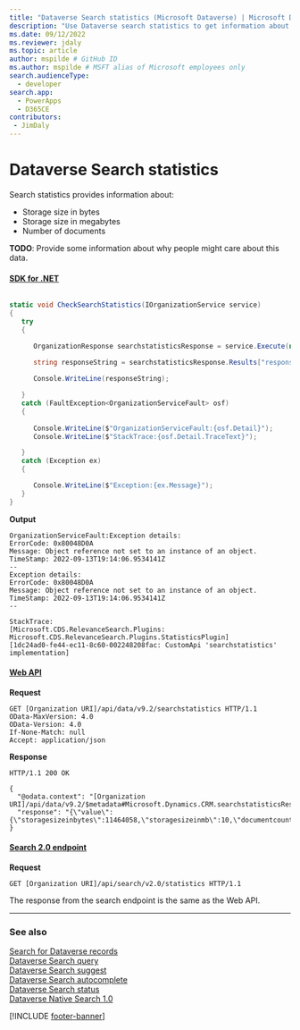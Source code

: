 ```yaml
---
title: "Dataverse Search statistics (Microsoft Dataverse) | Microsoft Docs" # Intent and product brand in a unique string of 43-59 chars including spaces
description: "Use Dataverse search statistics to get information about search usage." # 115-145 characters including spaces. This abstract displays in the search result.
ms.date: 09/12/2022
ms.reviewer: jdaly
ms.topic: article
author: mspilde # GitHub ID
ms.author: mspilde # MSFT alias of Microsoft employees only
search.audienceType: 
  - developer
search.app: 
  - PowerApps
  - D365CE
contributors:
 - JimDaly
---
```

# Dataverse Search statistics

Search statistics provides information about:

- Storage size in bytes
- Storage size in megabytes
- Number of documents

**TODO**: Provide some information about why people might care about this data.

#### [SDK for .NET](#tab/sdk)

```csharp

static void CheckSearchStatistics(IOrganizationService service)
{
   try
   {

      OrganizationResponse searchstatisticsResponse = service.Execute(new OrganizationRequest("searchstatistics"));
  
      string responseString = searchstatisticsResponse.Results["response"];

      Console.WriteLine(responseString);

   }
   catch (FaultException<OrganizationServiceFault> osf)
   {
      
      Console.WriteLine($"OrganizationServiceFault:{osf.Detail}");
      Console.WriteLine($"StackTrace:{osf.Detail.TraceText}");

   }
   catch (Exception ex)
   {

      Console.WriteLine($"Exception:{ex.Message}");
   }            
}

```

**Output**

```
OrganizationServiceFault:Exception details:
ErrorCode: 0x80048D0A
Message: Object reference not set to an instance of an object.
TimeStamp: 2022-09-13T19:14:06.9534141Z
--
Exception details:
ErrorCode: 0x80048D0A
Message: Object reference not set to an instance of an object.
TimeStamp: 2022-09-13T19:14:06.9534141Z
--

StackTrace:
[Microsoft.CDS.RelevanceSearch.Plugins: Microsoft.CDS.RelevanceSearch.Plugins.StatisticsPlugin]
[1dc24ad0-fe44-ec11-8c60-002248208fac: CustomApi 'searchstatistics' implementation]
```

#### [Web API](#tab/webapi)

**Request**

```http
GET [Organization URI]/api/data/v9.2/searchstatistics HTTP/1.1
OData-MaxVersion: 4.0
OData-Version: 4.0
If-None-Match: null
Accept: application/json
```

**Response**

```http
HTTP/1.1 200 OK

{
  "@odata.context": "[Organization URI]/api/data/v9.2/$metadata#Microsoft.Dynamics.CRM.searchstatisticsResponse",
  "response": "{\"value\":{\"storagesizeinbytes\":11464058,\"storagesizeinmb\":10,\"documentcount\":13155}}"
}

```

#### [Search 2.0 endpoint](#tab/search)

**Request**

```http
GET [Organization URI]/api/search/v2.0/statistics HTTP/1.1
```

The response from the search endpoint is the same as the Web API.

---


### See also

[Search for Dataverse records](overview.md)<br />
[Dataverse Search query](query.md)<br />
[Dataverse Search suggest](suggest.md)<br />
[Dataverse Search autocomplete](autocomplete.md)<br />
[Dataverse Search status](status.md)<br />
[Dataverse Native Search 1.0](search1.0.md)

[!INCLUDE [footer-banner](../../../includes/footer-banner.md)]